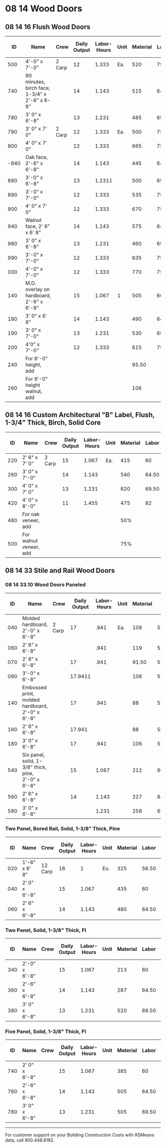 # 08 14 Wood Doors

## 08 14 16 Flush Wood Doors

| ID   | Name | Crew | Daily Output | Labor-Hours | Unit | Material | Labor | Equipment | Total | Total Incl O&P |
|------|------|------|-------------|-------------|------|----------|-------|-----------|-------|----------------|
| 500  | 4'-0" x 7'-0" | 2 Carp | 12 | 1.333 | Ea. | 520 | 75 |  | 595 | 685 |
| 740  | 90 minutes, birch face, 1-3/4" x 2'-6" x 6-8" |  | 14 | 1.143 |  | 515 | 64.50 |  | 579.50 | 660 |
| 780  | 3' 0" x 6'-8" |  | 13 | 1.231 |  | 485 | 69.50 |  | 554.50 | 635 |
| 790  | 3' 0" x 7' 0" | 2 Carp | 12 | 1.333 | Ea. | 500 | 75 |  | 575 | 660 |
| 800  | 4' 0" x 7' 0" |  | 12 | 1.333 |  | 665 | 75 |  | 740 | 840 |
| -840 | Oak face, 2'-6" x 6'-8" |  | 14 | 1.143 |  | 445 | 64.50 |  | 509.50 | 585 |
| 880  | 3'-0" x 6'-8" |  | 13 | 1.2311 |  | 500 | 69.50 |  | 569.50 | 655 |
| 890  | 3'-0" x 7'-0" |  | 12 | 1.333 |  | 535 | 75 |  | 610 | 695 |
| 900  | 4' 0" x 7' 0" |  | 12 | 1.333 |  | 670 | 75 |  | 745 | 845 |
| 940  | Walnut face, 2' 6" x 6' 8" |  | 14 | 1.143 |  | 575 | 64.50 |  | 639.50 | 725 |
| 980  | 3' 0" x 6'-8" |  | 13 | 1.231 |  | 460 | 69.50 |  | 529.50 | 610 |
| 990  | 3'-0" x 7'-0" |  | 12 | 1.333 |  | 635 | 75 |  | 710 | 810 |
| 000  | 4'-0" x 7'-0" |  | 12 | 1.333 |  | 770 | 75 |  | 845 | 960 |
| 140  | M.D. overlay on hardboard, 2'-6" x 6'-8" |  | 15 | 1.067 | 1 | 505 | 60 |  | 565 | 645 |
| 180  | 3' 0" x 6' 8" |  | 14 | 1.143 |  | 490 | 64.50 |  | 554.50 | 635 |
| 190  | 3' 0" x 7'-0" |  | 13 | 1.231 |  | 530 | 69.50 |  | 599.50 | 690 |
| 200  | 4'0" x 7'-0" |  | 12 | 1.333 |  | 615 | 75 |  | 690 | 785 |
| 240  | For 8'-0" height, add |  |  |  |  | 95.50 |  |  | 95.50 | 105 |
| 260  | For 8'-0" height walnut, add |  |  |  |  | 106 |  |  | 106 | 117 |

## 08 14 16 Custom Architectural "B" Label, Flush, 1-3/4" Thick, Birch, Solid Core

| ID   | Name | Crew | Daily Output | Labor-Hours | Unit | Material | Labor | Equipment | Total | Total Incl O&P |
|------|------|------|-------------|-------------|------|----------|-------|-----------|-------|----------------|
| 220  | 2' 6" x 7' 0" | 2 Carp | 15 | 1.067 | Ea. | 415 | 60 |  | 475 | 550 |
| 260  | 3' 0" x 7'-0" |  | 14 | 1.143 |  | 540 | 64.50 |  | 604.50 | 690 |
| 300  | 4' 0" x 7' 0" |  | 13 | 1.231 |  | 620 | 69.50 |  | 689.50 | 790 |
| 420  | 4' 0" x 8'-0" |  | 11 | 1.455 |  | 475 | 82 |  | 557 | 640 |
| 480  | For oak veneer, add |  |  |  |  | 50% |  |  |  |  |
| 500  | For walnut veneer, add |  |  |  |  | 75% |  |  |  |  |

## 08 14 33 Stile and Rail Wood Doors

### 08 14 33.10 Wood Doors Paneled

| ID   | Name | Crew | Daily Output | Labor-Hours | Unit | Material | Labor | Equipment | Total | Total Incl O&P |
|------|------|------|-------------|-------------|------|----------|-------|-----------|-------|----------------|
| 040  | Molded hardboard, 2'-0" x 6'-8" | 2 Carp | 17 | .941 | Ea. | 108 | 53 |  | 161 | 198 |
| 060  | 2' 6" x 6'-8" |  |  | .941 |  | 119 | 53 |  | 172 | 210 |
| 070  | 2' 8" x 6'-8" |  | 17 | .941 |  | 91.50 | 53 |  | 144.50 | 180 |
| 080  | 3'-0" x 6'-8" |  | 17.9411 |  |  | 106 | 53 |  | 159 | 195 |
| 140  | Embossed print, molded hardboard, 2'-0" x 6'-8" |  | 17 | .941 |  | 88 | 53 |  | 141 | 176 |
| 160  | 2' 6" x 6'-8" |  | 17.941 |  |  | 88 | 5SASSASASUSAKU |  | 141 | 176 |
| 180  | 3' 0" x 6'-8" |  | 17 | .941 |  | 106 | 53 |  | 159 | 195 |
| 540  | Six panel, solid, 1-3/8" thick, pine, 2'-0" x 6'-8" |  | 15 | 1.067 |  | 212 | 60 |  | 272 | 325 |
| 560  | 2' 6" x 6'-8" |  | 14 | 1.143 |  | 227 | 64.50 |  | 291.50 | 345 |
| 580  | 3' 0" x 6'-8" |  |  | 1.231 |  | 258 | 69.50 |  | 327.50 | 385 |

### Two Panel, Bored Rail, Solid, 1-3/8" Thick, Pine

| ID   | Name | Crew | Daily Output | Labor-Hours | Unit | Material | Labor | Equipment | Total | Total Incl O&P |
|------|------|------|-------------|-------------|------|----------|-------|-----------|-------|----------------|
| 020  | 1'-6" x 6' 8" | 12 Carp | 16 | 1 | Eo. | 325 | 56.50 |  | 381.50 | 440 |
| 040  | 2' 0" x 6'-8" |  | 15 | 1.067 |  | 435 | 60 |  | 495 | 570 |
| 060  | 2' 6" x 6'-8" |  | 14 | 1.143 |  | 480 | 64.50 |  | 544.50 | 620 |

### Two Panel, Solid, 1-3/8" Thick, FI

| ID   | Name | Crew | Daily Output | Labor-Hours | Unit | Material | Labor | Equipment | Total | Total Incl O&P |
|------|------|------|-------------|-------------|------|----------|-------|-----------|-------|----------------|
| 340  | 2'-0" x 6'-8" |  | 15 | 1.067 |  | 213 | 60 |  | 273 | 325 |
| 360  | 2'-6" x 6'-8" |  | 14 | 1.143 |  | 287 | 64.50 |  | 351.50 | 410 |
| 380  | 3' 0" x 6'-8" |  | 13 | 1.231 |  | 520 | 69.50 |  | 589.50 | 680 |

### Five Panel, Solid, 1-3/8" Thick, FI

| ID   | Name | Crew | Daily Output | Labor-Hours | Unit | Material | Labor | Equipment | Total | Total Incl O&P |
|------|------|------|-------------|-------------|------|----------|-------|-----------|-------|----------------|
| 740  | 2' 0" x 6'-8" |  | 15 | 1.067 |  | 385 | 60 |  | 445 | 515 |
| 760  | 2'-6" x 6'-8" |  | 14 | 1.143 |  | 505 | 64.50 |  | 569.50 | 650 |
| 780  | 3' 0" x 6'-8" |  | 13 | 1.231 |  | 505 | 69.50 |  | 574.50 | 660 |

---

For customer support on your Building Construction Costs with RSMeans data, call 800.448.8182.